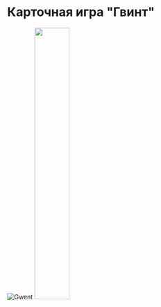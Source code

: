# Карточная игра "Гвинт"

![Gwent](https://user-images.githubusercontent.com/80065515/151848436-12aea9cf-2e32-43bd-b30f-9eae7db87dee.gif) <img src="https://user-images.githubusercontent.com/80065515/149631931-b35c1d84-ad1a-49eb-a4be-4ef78caec83d.png" width="40%" height="40%"> 
